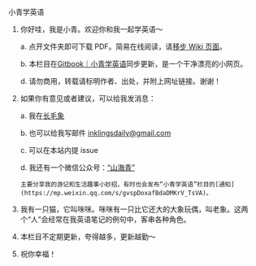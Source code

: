 小青学英语

1. 你好哇，我是小青。欢迎你和我一起学英语～

    a. 点开文件夹即可下载 PDF。简易在线阅读，请[移步 Wiki 页面](https://github.com/inklings42/xqxyy/wiki)。
    
    b. 本栏目在[Gitbook｜小青学英语](https://inklings.gitbook.io/xiao-qing-xue-ying-yu/)同步更新，是一个干净漂亮的小网页。
    
    d. 请勿商用，转载请标明作者、出处，并附上网址链接。谢谢！

2. 如果你有意见或者建议，可以给我发消息：

    a. 我在[长毛象](https://mastodon.social/web/@inklingsdaily)

    b. 也可以给我写邮件 inklingsdaily@gmail.com

    c. 可以在本站内提 issue

    d. 我还有一个微信公众号：[“山海青”](https://mp.weixin.qq.com/s/igNq0bP5F13kcHS93W0zVw)
    
       主要分享我的游记和生活趣事小妙招，有时也会发布“小青学英语”栏目的[通知](https://mp.weixin.qq.com/s/gvspDoxafBdaDMKrV_TsVA)。

3. 我有一只猫，它叫咪咪。咪咪有一只比它还大的大象玩偶，叫老象。这两个“人”会经常在我英语笔记的例句中，客串各种角色。
4. 本栏目不定期更新，夸得越多，更新越勤～
5. 祝你幸福！
